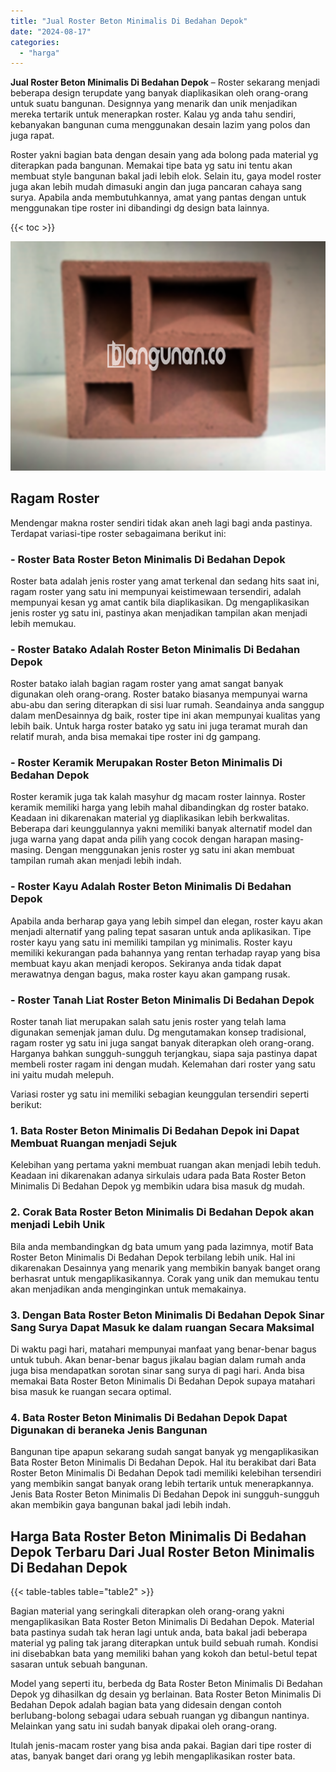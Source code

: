 ```yaml
---
title: "Jual Roster Beton Minimalis Di Bedahan Depok"
date: "2024-08-17"
categories: 
  - "harga"
---
```


**Jual Roster Beton Minimalis Di Bedahan Depok** – Roster sekarang menjadi beberapa design terupdate yang banyak diaplikasikan oleh orang-orang untuk suatu bangunan. Designnya yang menarik dan unik menjadikan mereka tertarik untuk menerapkan roster. Kalau yg anda tahu sendiri, kebanyakan bangunan cuma menggunakan desain lazim yang polos dan juga rapat.

Roster yakni bagian bata dengan desain yang ada bolong pada material yg diterapkan pada bangunan. Memakai tipe bata yg satu ini tentu akan membuat style bangunan bakal jadi lebih elok. Selain itu, gaya model roster juga akan lebih mudah dimasuki angin dan juga pancaran cahaya sang surya. Apabila anda membutuhkannya, amat yang pantas dengan untuk menggunakan tipe roster ini dibandingi dg design bata lainnya.

{{< toc >}}

![Jual Roster Beton Minimalis Di Bedahan Depok](/images/bata-roster-minimalis-33.png)

## Ragam Roster

Mendengar makna roster sendiri tidak akan aneh lagi bagi anda pastinya. Terdapat variasi-tipe roster sebagaimana berikut ini:

### \- Roster Bata Roster Beton Minimalis Di Bedahan Depok

Roster bata adalah jenis roster yang amat terkenal dan sedang hits saat ini, ragam roster yang satu ini mempunyai keistimewaan tersendiri, adalah mempunyai kesan yg amat cantik bila diaplikasikan. Dg mengaplikasikan jenis roster yg satu ini, pastinya akan menjadikan tampilan akan menjadi lebih memukau.

### \- Roster Batako Adalah Roster Beton Minimalis Di Bedahan Depok

Roster batako ialah bagian ragam roster yang amat sangat banyak digunakan oleh orang-orang. Roster batako biasanya mempunyai warna abu-abu dan sering diterapkan di sisi luar rumah. Seandainya anda sanggup dalam menDesainnya dg baik, roster tipe ini akan mempunyai kualitas yang lebih baik. Untuk harga roster batako yg satu ini juga teramat murah dan relatif murah, anda bisa memakai tipe roster ini dg gampang.

### \- Roster Keramik Merupakan Roster Beton Minimalis Di Bedahan Depok

Roster keramik juga tak kalah masyhur dg macam roster lainnya. Roster keramik memiliki harga yang lebih mahal dibandingkan dg roster batako. Keadaan ini dikarenakan material yg diaplikasikan lebih berkwalitas. Beberapa dari keunggulannya yakni memiliki banyak alternatif model dan juga warna yang dapat anda pilih yang cocok dengan harapan masing-masing. Dengan menggunakan jenis roster yg satu ini akan membuat tampilan rumah akan menjadi lebih indah.

### \- Roster Kayu Adalah Roster Beton Minimalis Di Bedahan Depok

Apabila anda berharap gaya yang lebih simpel dan elegan, roster kayu akan menjadi alternatif yang paling tepat sasaran untuk anda aplikasikan. Tipe roster kayu yang satu ini memiliki tampilan yg minimalis. Roster kayu memiliki kekurangan pada bahannya yang rentan terhadap rayap yang bisa membuat kayu akan menjadi keropos. Sekiranya anda tidak dapat merawatnya dengan bagus, maka roster kayu akan gampang rusak.

### \- Roster Tanah Liat Roster Beton Minimalis Di Bedahan Depok

Roster tanah liat merupakan salah satu jenis roster yang telah lama digunakan semenjak jaman dulu. Dg mengutamakan konsep tradisional, ragam roster yg satu ini juga sangat banyak diterapkan oleh orang-orang. Harganya bahkan sungguh-sungguh terjangkau, siapa saja pastinya dapat membeli roster ragam ini dengan mudah. Kelemahan dari roster yang satu ini yaitu mudah melepuh.

Variasi roster yg satu ini memiliki sebagian keunggulan tersendiri seperti berikut:

### 1\. Bata Roster Beton Minimalis Di Bedahan Depok ini Dapat Membuat Ruangan menjadi Sejuk

Kelebihan yang pertama yakni membuat ruangan akan menjadi lebih teduh. Keadaan ini dikarenakan adanya sirkulais udara pada Bata Roster Beton Minimalis Di Bedahan Depok yg membikin udara bisa masuk dg mudah.

### 2\. Corak Bata Roster Beton Minimalis Di Bedahan Depok akan menjadi Lebih Unik

Bila anda membandingkan dg bata umum yang pada lazimnya, motif Bata Roster Beton Minimalis Di Bedahan Depok terbilang lebih unik. Hal ini dikarenakan Desainnya yang menarik yang membikin banyak banget orang berhasrat untuk mengaplikasikannya. Corak yang unik dan memukau tentu akan menjadikan anda menginginkan untuk memakainya.

### 3\. Dengan Bata Roster Beton Minimalis Di Bedahan Depok Sinar Sang Surya Dapat Masuk ke dalam ruangan Secara Maksimal

Di waktu pagi hari, matahari mempunyai manfaat yang benar-benar bagus untuk tubuh. Akan benar-benar bagus jikalau bagian dalam rumah anda juga bisa mendapatkan sorotan sinar sang surya di pagi hari. Anda bisa memakai Bata Roster Beton Minimalis Di Bedahan Depok supaya matahari bisa masuk ke ruangan secara optimal.

### 4\. Bata Roster Beton Minimalis Di Bedahan Depok Dapat Digunakan di beraneka Jenis Bangunan

Bangunan tipe apapun sekarang sudah sangat banyak yg mengaplikasikan Bata Roster Beton Minimalis Di Bedahan Depok. Hal itu berakibat dari Bata Roster Beton Minimalis Di Bedahan Depok tadi memiliki kelebihan tersendiri yang membikin sangat banyak orang lebih tertarik untuk menerapkannya. Jenis Bata Roster Beton Minimalis Di Bedahan Depok ini sungguh-sungguh akan membikin gaya bangunan bakal jadi lebih indah.

## Harga Bata Roster Beton Minimalis Di Bedahan Depok Terbaru Dari Jual Roster Beton Minimalis Di Bedahan Depok

{{< table-tables table="table2" >}}

Bagian material yang seringkali diterapkan oleh orang-orang yakni mengaplikasikan Bata Roster Beton Minimalis Di Bedahan Depok. Material bata pastinya sudah tak heran lagi untuk anda, bata bakal jadi beberapa material yg paling tak jarang diterapkan untuk build sebuah rumah. Kondisi ini disebabkan bata yang memiliki bahan yang kokoh dan betul-betul tepat sasaran untuk sebuah bangunan.

Model yang seperti itu, berbeda dg Bata Roster Beton Minimalis Di Bedahan Depok yg dihasilkan dg desain yg berlainan. Bata Roster Beton Minimalis Di Bedahan Depok adalah bagian bata yang didesain dengan contoh berlubang-bolong sebagai udara sebuah ruangan yg dibangun nantinya. Melainkan yang satu ini sudah banyak dipakai oleh orang-orang.

Itulah jenis-macam roster yang bisa anda pakai. Bagian dari tipe roster di atas, banyak banget dari orang yg lebih mengaplikasikan roster bata.
